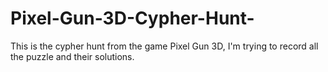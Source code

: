 # Pixel-Gun-3D-Cypher-Hunt-
This is the cypher hunt from the game Pixel Gun 3D, I'm trying to record all the puzzle and their solutions.
